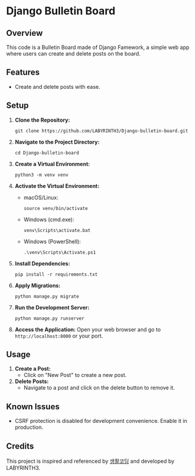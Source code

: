 # Django Bulletin Board

## Overview
This code is a Bulletin Board made of Django Famework, a simple web app where users can create and delete posts on the board.

## Features
- Create and delete posts with ease.

## Setup
1. **Clone the Repository:**
    ```
    git clone https://github.com/LABYRINTH3/Django-bulletin-board.git
    ```

2. **Navigate to the Project Directory:**
    ```
    cd Django-bulletin-board
    ```

3. **Create a Virtual Environment:**
    ```
    python3 -m venv venv
    ```

4. **Activate the Virtual Environment:**
    - macOS/Linux:
        ```
        source venv/bin/activate
        ```
    - Windows (cmd.exe):
        ```
        venv\Scripts\activate.bat
        ```
    - Windows (PowerShell):
        ```
        .\venv\Scripts\Activate.ps1
        ```

5. **Install Dependencies:**
    ```
    pip install -r requirements.txt
    ```

6. **Apply Migrations:**
    ```
    python manage.py migrate
    ```

7. **Run the Development Server:**
    ```
    python manage.py runserver
    ```

8. **Access the Application:**
    Open your web browser and go to `http://localhost:8000` or your port.

## Usage
1. **Create a Post:**
    - Click on "New Post" to create a new post.
2. **Delete Posts:**
    - Navigate to a post and click on the delete button to remove it.

## Known Issues
- CSRF protection is disabled for development convenience. Enable it in production.

## Credits
This project is inspired and referenced by [생활코딩](https://www.opentutorials.org/course/1) and developed by LABYRINTH3.
